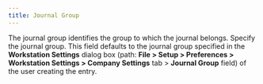 ```yaml
---
title: Journal Group
---
```



The journal group identifies the group to which the journal belongs.  Specify the journal group. This field defaults to the journal group specified  in the **Workstation Settings** dialog  box (path: **File &gt; Setup &gt; Preferences 
 &gt; Workstation Settings &gt; Company Settings** tab > **Journal Group** field) of the user creating  the entry.
